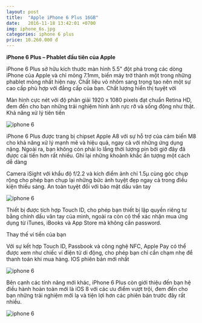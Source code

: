 ```yaml
---
layout: post
title:  "Apple iPhone 6 Plus 16GB"
date:   2016-11-18 13:42:01 +0700
img: iphone_6s.jpg
categories: iphone 6 plus
price: 10.260.000 đ
---
```


**iPhone 6 Plus – Phablet đầu tiên của Apple**

iPhone 6 Plus sở hữu kích thước màn hình 5.5" đột phá trong các dòng iPhone của Apple và chỉ mỏng 7.1mm, biến máy trở thành một trong những phablet mỏng nhất hiện nay. Chất liệu vỏ nhôm sang trọng tạo nên một sự cao cấp phù hợp với đẳng cấp của bạn.
Chất lượng hiển thị tuyệt vời

Màn hình cực nét với độ phân giải 1920 x 1080 pixels đạt chuẩn Retina HD, đem đến cho bạn những trải nghiệm hình ảnh rực rỡ và sống động như thật.
Khả năng xử lý tiên tiến

![iphone 6]({{site.baseurl}}/images/iphone6-select-2014.jpg)

iPhone 6 Plus được trang bị chipset Apple A8 với sự hỗ trợ của cảm biến M8 cho khả năng xử lý mạnh mẽ và hiệu quả, ngay cả với những ứng dụng nặng. Ngoài ra, bạn không còn phải lo lắng thời lượng pin bởi giờ đây đã được cải tiến hơn rất nhiều.
Ghi lại những khoảnh khắc ấn tượng một cách dễ dàng

Camera iSight với khẩu độ f/2.2 và kích điểm ảnh chỉ 1.5µ cùng góc chụp rộng cho phép bạn chụp lại những bức ảnh tuyệt đẹp ngay cả trong điều kiện thiếu sáng.
An toàn tuyệt đối với bảo mật dấu vân tay

![iphone 6]({{site.baseurl}}/images/iphone_6_image_1.png)

Thiết bị được tích hợp Touch ID, cho phép bạn thiết bị lập quyền riêng tư bằng chính dấu vân tay của mình, ngoài ra còn có thể xác nhận mua ứng dụng từ iTunes, iBooks và App Store mà không cần password.

Thay thế ví tiền của bạn

Với sự kết hợp Touch ID, Passbook và công nghệ NFC, Apple Pay có thể được xem như chiếc ví điện tử di động, cho phép bạn chỉ cần chạm nhẹ để thanh toán khi mua hàng.
IOS phiên bản mới nhất

![iphone 6]({{site.baseurl}}/images/iPhone6pluscamera.jpg)

Bên cạnh các tính năng mới khác, iPhone 6 Plus còn giới thiệu đến bạn hệ điều hành hoàn toàn mới là iOS 8 với các ưu điểm vượt trội, đem đến cho bạn những trải nghiệm mới lạ và tiện lợi hơn các phiên bản trước đây rất nhiều.

![iphone 6]({{site.baseurl}}/images/touchid_technology_large.png)